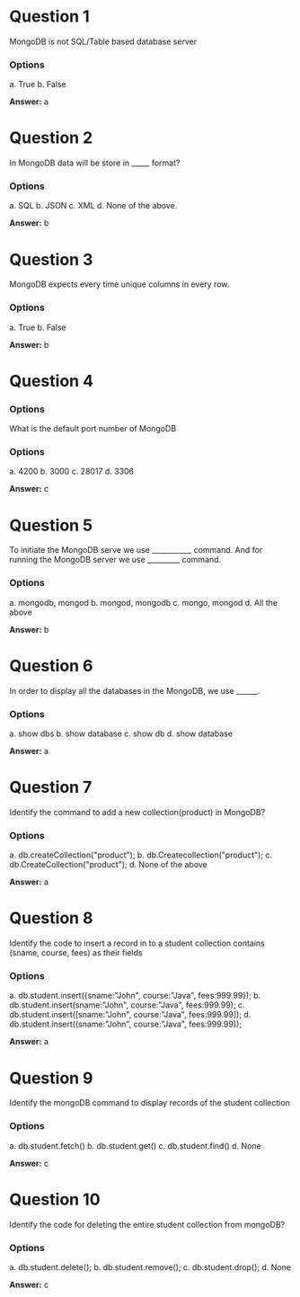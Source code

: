 # Question 1

MongoDB is not SQL/Table based database server

### Options

a. True
b. False

**Answer:** a


# Question 2

In MongoDB data will be store in _____ format?

### Options

a. SQL
b. JSON
c. XML
d. None of the above.

**Answer:** b


# Question 3

MongoDB expects every time unique columns in every row.

### Options

a. True
b. False


**Answer:** b


# Question 4

### Options

What is the default port number of MongoDB

### Options

a. 4200
b. 3000
c. 28017
d. 3306

**Answer:** c


# Question 5

To initiate the MongoDB serve we use ___________ command. And for running the MongoDB server we use _________ command.

### Options

a. mongodb, mongod
b. mongod, mongodb
c. mongo, mongod
d. All the above

**Answer:** b


# Question 6

In order to display all the databases in the MongoDB, we use ______.

### Options

a. show dbs
b. show database
c. show db
d. show database

**Answer:** a


# Question 7

Identify the command to add a new collection(product) in MongoDB?

### Options

a. db.createCollection("product");
b. db.Createcollection("product");
c. db.CreateCollection("product");
d. None of the above

**Answer:** a


# Question 8

Identify the code to insert a record in to a student collection contains (sname, course, fees) as their fields

### Options

a. db.student.insert({sname:"John", course:"Java", fees:999.99});
b. db.student.insert(sname:"John", course:"Java", fees:999.99);
c. db.student.insert([sname:"John", course:"Java", fees:999.99]);
d. db.student.insert((sname:"John", course:"Java", fees:999.99));

**Answer:** a


# Question 9

Identify the mongoDB command to display records of the student collection

### Options

a. db.student.fetch()
b. db.student.get()
c. db.student.find()
d. None

**Answer:** c


# Question 10

Identify the code for deleting the entire student collection from mongoDB?

### Options

a. db.student.delete();
b. db.student.remove();
c. db.student.drop();
d. None

**Answer:** c
